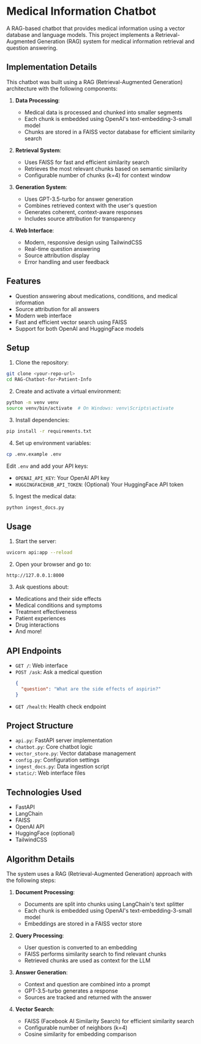 # Medical Information Chatbot

A RAG-based chatbot that provides medical information using a vector database and language models. This project implements a Retrieval-Augmented Generation (RAG) system for medical information retrieval and question answering.

## Implementation Details

This chatbot was built using a RAG (Retrieval-Augmented Generation) architecture with the following components:

1. **Data Processing**:
   - Medical data is processed and chunked into smaller segments
   - Each chunk is embedded using OpenAI's text-embedding-3-small model
   - Chunks are stored in a FAISS vector database for efficient similarity search

2. **Retrieval System**:
   - Uses FAISS for fast and efficient similarity search
   - Retrieves the most relevant chunks based on semantic similarity
   - Configurable number of chunks (k=4) for context window

3. **Generation System**:
   - Uses GPT-3.5-turbo for answer generation
   - Combines retrieved context with the user's question
   - Generates coherent, context-aware responses
   - Includes source attribution for transparency

4. **Web Interface**:
   - Modern, responsive design using TailwindCSS
   - Real-time question answering
   - Source attribution display
   - Error handling and user feedback

## Features

- Question answering about medications, conditions, and medical information
- Source attribution for all answers
- Modern web interface
- Fast and efficient vector search using FAISS
- Support for both OpenAI and HuggingFace models

## Setup

1. Clone the repository:
```bash
git clone <your-repo-url>
cd RAG-Chatbot-for-Patient-Info
```

2. Create and activate a virtual environment:
```bash
python -m venv venv
source venv/bin/activate  # On Windows: venv\Scripts\activate
```

3. Install dependencies:
```bash
pip install -r requirements.txt
```

4. Set up environment variables:
```bash
cp .env.example .env
```
Edit `.env` and add your API keys:
- `OPENAI_API_KEY`: Your OpenAI API key
- `HUGGINGFACEHUB_API_TOKEN`: (Optional) Your HuggingFace API token

5. Ingest the medical data:
```bash
python ingest_docs.py
```

## Usage

1. Start the server:
```bash
uvicorn api:app --reload
```

2. Open your browser and go to:
```
http://127.0.0.1:8000
```

3. Ask questions about:
- Medications and their side effects
- Medical conditions and symptoms
- Treatment effectiveness
- Patient experiences
- Drug interactions
- And more!

## API Endpoints

- `GET /`: Web interface
- `POST /ask`: Ask a medical question
  ```json
  {
    "question": "What are the side effects of aspirin?"
  }
  ```
- `GET /health`: Health check endpoint

## Project Structure

- `api.py`: FastAPI server implementation
- `chatbot.py`: Core chatbot logic
- `vector_store.py`: Vector database management
- `config.py`: Configuration settings
- `ingest_docs.py`: Data ingestion script
- `static/`: Web interface files

## Technologies Used

- FastAPI
- LangChain
- FAISS
- OpenAI API
- HuggingFace (optional)
- TailwindCSS

## Algorithm Details

The system uses a RAG (Retrieval-Augmented Generation) approach with the following steps:

1. **Document Processing**:
   - Documents are split into chunks using LangChain's text splitter
   - Each chunk is embedded using OpenAI's text-embedding-3-small model
   - Embeddings are stored in a FAISS vector store

2. **Query Processing**:
   - User question is converted to an embedding
   - FAISS performs similarity search to find relevant chunks
   - Retrieved chunks are used as context for the LLM

3. **Answer Generation**:
   - Context and question are combined into a prompt
   - GPT-3.5-turbo generates a response
   - Sources are tracked and returned with the answer

4. **Vector Search**:
   - FAISS (Facebook AI Similarity Search) for efficient similarity search
   - Configurable number of neighbors (k=4)
   - Cosine similarity for embedding comparison
